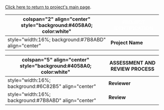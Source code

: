 [Click here to return to project's main
page](:Category:OWASP_Mutillidae "wikilink").

| colspan="2" align="center" style="background:\#4058A0; color:white" | <font color="white">**PROJECT IDENTIFICATION** |
| ------------------------------------------------------------------- | ---------------------------------------------- |
| style="width:16%; background:\#7B8ABD" align="center"               | **Project Name**                               |

| colspan="5" align="center" style="background:\#4058A0; color:white" | ASSESSMENT AND REVIEW PROCESS |
| ------------------------------------------------------------------- | ----------------------------- |
| style="width:16%; background:\#6C82B5" align="center"               | **Reviewer**                  |
| style="width:16%; background:\#7B8ABD" align="center"               | **Review**                    |